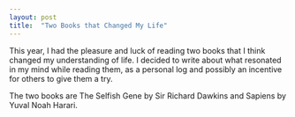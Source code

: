 ```yaml
---
layout: post
title:  "Two Books that Changed My Life"
---
```


This year, I had the pleasure and luck of reading two books that I think changed my understanding of life. I decided to write about what resonated in my mind while reading them, as a personal log and possibly an incentive for others to give them a try. 

The two books are The Selfish Gene by Sir Richard Dawkins and Sapiens by Yuval Noah Harari. 

